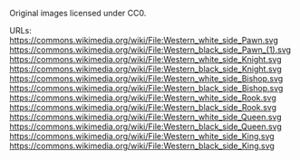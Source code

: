 Original images licensed under CC0.

URLs:
https://commons.wikimedia.org/wiki/File:Western_white_side_Pawn.svg
https://commons.wikimedia.org/wiki/File:Western_black_side_Pawn_(1).svg
https://commons.wikimedia.org/wiki/File:Western_white_side_Knight.svg
https://commons.wikimedia.org/wiki/File:Western_black_side_Knight.svg
https://commons.wikimedia.org/wiki/File:Western_white_side_Bishop.svg
https://commons.wikimedia.org/wiki/File:Western_black_side_Bishop.svg
https://commons.wikimedia.org/wiki/File:Western_white_side_Rook.svg
https://commons.wikimedia.org/wiki/File:Western_black_side_Rook.svg
https://commons.wikimedia.org/wiki/File:Western_white_side_Queen.svg
https://commons.wikimedia.org/wiki/File:Western_black_side_Queen.svg
https://commons.wikimedia.org/wiki/File:Western_white_side_King.svg
https://commons.wikimedia.org/wiki/File:Western_black_side_King.svg
